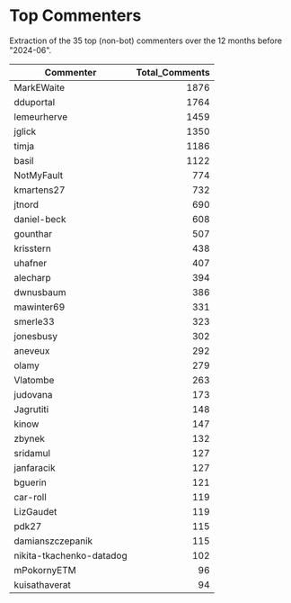 # Top Commenters

Extraction of the 35 top (non-bot) commenters 
over the 12 months before "2024-06".


| Commenter                | Total_Comments |
| ------------------------ | -------------: |
| MarkEWaite               |           1876 |
| dduportal                |           1764 |
| lemeurherve              |           1459 |
| jglick                   |           1350 |
| timja                    |           1186 |
| basil                    |           1122 |
| NotMyFault               |            774 |
| kmartens27               |            732 |
| jtnord                   |            690 |
| daniel-beck              |            608 |
| gounthar                 |            507 |
| krisstern                |            438 |
| uhafner                  |            407 |
| alecharp                 |            394 |
| dwnusbaum                |            386 |
| mawinter69               |            331 |
| smerle33                 |            323 |
| jonesbusy                |            302 |
| aneveux                  |            292 |
| olamy                    |            279 |
| Vlatombe                 |            263 |
| judovana                 |            173 |
| Jagrutiti                |            148 |
| kinow                    |            147 |
| zbynek                   |            132 |
| sridamul                 |            127 |
| janfaracik               |            127 |
| bguerin                  |            121 |
| car-roll                 |            119 |
| LizGaudet                |            119 |
| pdk27                    |            115 |
| damianszczepanik         |            115 |
| nikita-tkachenko-datadog |            102 |
| mPokornyETM              |             96 |
| kuisathaverat            |             94 |
